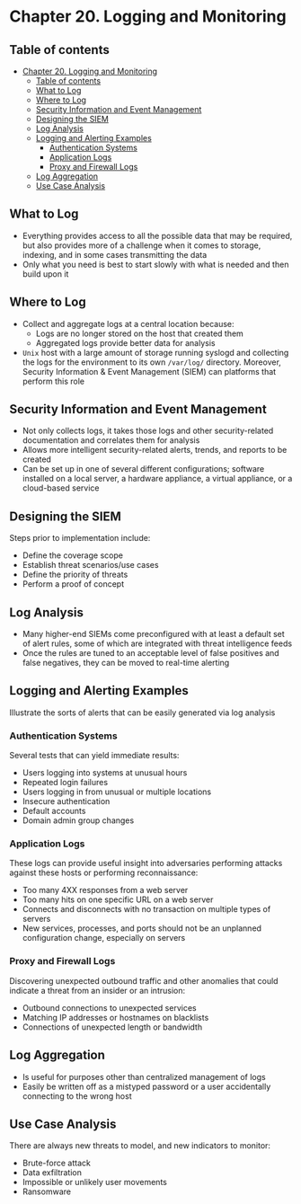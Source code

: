 # Chapter 20. Logging and Monitoring

## Table of contents

- [Chapter 20. Logging and Monitoring](#chapter-20-logging-and-monitoring)
  - [Table of contents](#table-of-contents)
  - [What to Log](#what-to-log)
  - [Where to Log](#where-to-log)
  - [Security Information and Event Management](#security-information-and-event-management)
  - [Designing the SIEM](#designing-the-siem)
  - [Log Analysis](#log-analysis)
  - [Logging and Alerting Examples](#logging-and-alerting-examples)
    - [Authentication Systems](#authentication-systems)
    - [Application Logs](#application-logs)
    - [Proxy and Firewall Logs](#proxy-and-firewall-logs)
  - [Log Aggregation](#log-aggregation)
  - [Use Case Analysis](#use-case-analysis)


## What to Log

- Everything provides access to all the possible data that may be required, but also provides more of a challenge when it comes to
storage, indexing, and in some cases transmitting the data
- Only what you need is best to start slowly with what is needed and then build upon it

## Where to Log

- Collect and aggregate logs at a central location because:
  - Logs are no longer stored on the host that created them
  - Aggregated logs provide better data for analysis
- `Unix` host with a large amount of storage running syslogd and collecting the logs for the
environment to its own `/var/log/` directory. Moreover, Security Information & Event Management (SIEM) can platforms that perform this role 

## Security Information and Event Management

- Not only collects logs, it takes those logs and other security-related documentation and correlates them for analysis
- Allows more intelligent security-related alerts, trends, and reports to be created
- Can be set up in one of several different configurations; software installed on a local server, a hardware appliance, a virtual appliance, or a cloud-based service

## Designing the SIEM

Steps prior to implementation include:
- Define the coverage scope
- Establish threat scenarios/use cases
- Define the priority of threats
- Perform a proof of concept

## Log Analysis

- Many higher-end SIEMs come preconfigured with at least a default set of alert rules, some of which are integrated with threat intelligence feeds
- Once the rules are tuned to an acceptable level of false positives and false negatives, they can be moved to real-time alerting

## Logging and Alerting Examples

Illustrate the sorts of alerts that can be easily generated via log analysis

### Authentication Systems

Several tests that can yield immediate results:
- Users logging into systems at unusual hours
- Repeated login failures
- Users logging in from unusual or multiple locations
- Insecure authentication
- Default accounts
- Domain admin group changes

### Application Logs

These logs can provide useful insight into adversaries performing attacks against these hosts or performing reconnaissance:
- Too many 4XX responses from a web server
- Too many hits on one specific URL on a web server
- Connects and disconnects with no transaction on multiple types of servers
- New services, processes, and ports should not be an unplanned configuration change, especially on servers

### Proxy and Firewall Logs

Discovering unexpected outbound traffic and other anomalies that could indicate a threat from an insider or an intrusion:
- Outbound connections to unexpected services
- Matching IP addresses or hostnames on blacklists
- Connections of unexpected length or bandwidth

## Log Aggregation

- Is useful for purposes other than centralized management of
logs
- Easily be written off as a mistyped password or a user accidentally
connecting to the wrong host

## Use Case Analysis

There are always new threats to model, and new indicators to monitor:
- Brute-force attack
- Data exfiltration
- Impossible or unlikely user movements
- Ransomware